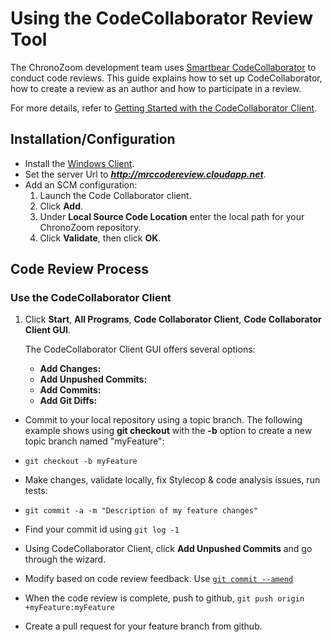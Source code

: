 # Using the CodeCollaborator Review Tool #

The ChronoZoom development team uses [Smartbear CodeCollaborator](http://smartbear.com/Software-Testing,-Development-and-Web-Monitoring-T/Software-Development/Collaborator) to conduct code reviews. This guide explains how to set up CodeCollaborator, how to create a review as an author and how to participate in a review. 

For more details, refer to [Getting Started with the
CodeCollaborator Client](http://support.smartbear.com/resources/cc/GettingStarted-Developers.pdf).

## Installation/Configuration ##

- Install the [Windows Client](http://support.smartbear.com/downloads/codecollaborator/installers-7-0/).
- Set the server Url to ***http://mrccodereview.cloudapp.net***.
- Add an SCM configuration:
    1. Launch the Code Collaborator client.
    1. Click **Add**.
    1. Under **Local Source Code Location** enter the local path for your ChronoZoom repository.
    1. Click **Validate**, then click **OK**.

## Code Review Process ##

### Use the CodeCollaborator Client ###

1. Click **Start**, **All Programs**, **Code Collaborator Client**, **Code Collaborator Client GUI**.

    The CodeCollaborator Client GUI offers several options:
        
    - **Add Changes:** 
    - **Add Unpushed Commits:**
    - **Add Commits:** 
    - **Add Git Diffs:** 

- Commit to your local repository using a topic branch. The following example shows using **git checkout** with the **-b** option to create a new topic branch named "myFeature":
 - `git checkout -b myFeature`
 - Make changes, validate locally, fix Stylecop & code analysis issues, run tests:
 - `git commit -a -m "Description of my feature changes"`
 - Find your commit id using `git log -1`
 
- Using CodeCollaborator Client, click **Add Unpushed Commits** and go through the wizard.
- Modify based on code review feedback.  Use [`git commit --amend`](http://git-scm.com/book/en/Git-Basics-Undoing-Things)
- When the code review is complete, push to github, `git push origin +myFeature:myFeature`
- Create a pull request for your feature branch from github.